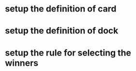 # setup the definition of card
# setup the definition of dock
# setup the rule for selecting the winners
